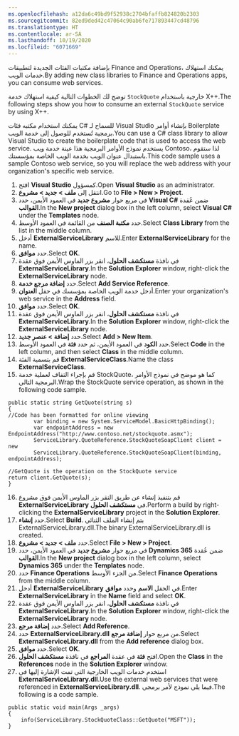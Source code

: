 ```yaml
---
ms.openlocfilehash: a12da6c49bd9f52938c2704bfaffb824820b2303
ms.sourcegitcommit: 82ed9ded42c47064c90ab6fe717893447cd48796
ms.translationtype: HT
ms.contentlocale: ar-SA
ms.lasthandoff: 10/19/2020
ms.locfileid: "6071669"
---
```

<span data-ttu-id="ab1f1-101">بإضافة مكتبات الفئات الجديدة لتطبيقات Finance and Operations، يمكنك استهلاك خدمات الويب.</span><span class="sxs-lookup"><span data-stu-id="ab1f1-101">By adding new class libraries to Finance and Operations apps, you can consume web services.</span></span>

<span data-ttu-id="ab1f1-102">توضح لك الخطوات التالية كيفية استهلاك خدمة `StockQuote` خارجية باستخدام X++‎.</span><span class="sxs-lookup"><span data-stu-id="ab1f1-102">The following steps show you how to consume an external `StockQuote` service by using X++.</span></span>

<span data-ttu-id="ab1f1-103">يمكنك استخدام مكتبه فئات C#‎ للسماح لـ Visual Studio بإنشاء أوامر Boilerplate برمجية تُستخدم للوصول إلى خدمة الويب.</span><span class="sxs-lookup"><span data-stu-id="ab1f1-103">You can use a C# class library to allow Visual Studio to create the boilerplate code that is used to access the web service.</span></span> <span data-ttu-id="ab1f1-104">يستخدم نموذج الأوامر البرمجية هذا عينة خدمة ويب Contoso، لذا ستقوم باستبدال عنوان الويب بخدمة الويب الخاصة بمؤسستك.</span><span class="sxs-lookup"><span data-stu-id="ab1f1-104">This code sample uses a sample Contoso web service, so you will replace the web address with your organization's specific web service.</span></span>

1.  <span data-ttu-id="ab1f1-105">افتح **Visual Studio** كمسؤول.</span><span class="sxs-lookup"><span data-stu-id="ab1f1-105">Open **Visual Studio** as an administrator.</span></span>
2.  <span data-ttu-id="ab1f1-106">انتقل إلى **ملف > جديد > مشروع**.</span><span class="sxs-lookup"><span data-stu-id="ab1f1-106">Go to **File > New > Project**.</span></span>
3.  <span data-ttu-id="ab1f1-107">في مربع حوار **مشروع جديد** في العمود الأيمن، حدد **Visual C#** ضمن عُقدة **القوالب**.</span><span class="sxs-lookup"><span data-stu-id="ab1f1-107">In the **New project** dialog box in the left column, select   **Visual C#** under the **Templates** node.</span></span>
4.  <span data-ttu-id="ab1f1-108">حدد **مكتبة الصنف** من القائمة في العمود الأوسط.</span><span class="sxs-lookup"><span data-stu-id="ab1f1-108">Select **Class Library** from the list in the middle column.</span></span>
5.  <span data-ttu-id="ab1f1-109">أدخل **ExternalServiceLibrary** للاسم.</span><span class="sxs-lookup"><span data-stu-id="ab1f1-109">Enter **ExternalServiceLibrary** for the name.</span></span>
6.  <span data-ttu-id="ab1f1-110">حدد **موافق**.</span><span class="sxs-lookup"><span data-stu-id="ab1f1-110">Select **OK**.</span></span>
7.  <span data-ttu-id="ab1f1-111">في نافذة **مستكشف الحلول**، انقر بزر الماوس الأيمن فوق عقدة **ExternalServiceLibrary**.</span><span class="sxs-lookup"><span data-stu-id="ab1f1-111">In the **Solution Explorer** window, right-click the    **ExternalServiceLibrary** node.</span></span>
8.  <span data-ttu-id="ab1f1-112">حدد **إضافة مرجع خدمة**.</span><span class="sxs-lookup"><span data-stu-id="ab1f1-112">Select **Add Service Reference**.</span></span>
9.  <span data-ttu-id="ab1f1-113">أدخل خدمة الويب الخاصة بمؤسسك في حقل **العنوان**.</span><span class="sxs-lookup"><span data-stu-id="ab1f1-113">Enter your organization's web service in the **Address** field.</span></span>
10. <span data-ttu-id="ab1f1-114">حدد **موافق**.</span><span class="sxs-lookup"><span data-stu-id="ab1f1-114">Select **OK**.</span></span>
11. <span data-ttu-id="ab1f1-115">في نافذة **مستكشف الحلول**، انقر بزر الماوس الأيمن فوق عقدة **ExternalServiceLibrary**.</span><span class="sxs-lookup"><span data-stu-id="ab1f1-115">In the **Solution Explorer** window, right-click the    **ExternalServiceLibrary** node.</span></span>
12. <span data-ttu-id="ab1f1-116">حدد **إضافة > عنصر جديد**.</span><span class="sxs-lookup"><span data-stu-id="ab1f1-116">Select **Add > New Item**.</span></span>
13. <span data-ttu-id="ab1f1-117">حدد **‏‏الكود** في العمود الأيمن، ثم حدد **فئة** في العمود الأوسط.</span><span class="sxs-lookup"><span data-stu-id="ab1f1-117">Select **Code** in the left column, and then select **Class** in the middle column.</span></span>
14. <span data-ttu-id="ab1f1-118">قم بتسمية الفئة **ExternalServiceClass**.</span><span class="sxs-lookup"><span data-stu-id="ab1f1-118">Name the class **ExternalServiceClass**.</span></span>
15. <span data-ttu-id="ab1f1-119">قم بإجراء التفاف لعملية خدمة StockQuote، كما هو موضح في نموذج الأوامر البرمجية التالي.</span><span class="sxs-lookup"><span data-stu-id="ab1f1-119">Wrap the StockQuote service operation, as shown in the following code sample.</span></span> 

```xpp  
public static string GetQuote(string s)
{
//Code has been formatted for online viewing
        var binding = new System.ServiceModel.BasicHttpBinding();
        var endpointAddress = new EndpointAddress("http://www.contoso.net/stockquote.asmx");
        ServiceLibrary.QuoteReference.StockQuoteSoapClient client = new
        ServiceLibrary.QuoteReference.StockQuoteSoapClient(binding, endpointAddress); 

//GetQuote is the operation on the StockQuote service
return client.GetQuote(s);
}
```

16. <span data-ttu-id="ab1f1-120">قم بتنفيذ إنشاء عن طريق النقر بزر الماوس الأيمن فوق مشروع **ExternalServiceLibrary** في **مستكشف الحلول**.</span><span class="sxs-lookup"><span data-stu-id="ab1f1-120">Perform a build by right-clicking the **ExternalServiceLibrary** project in the **Solution Explorer**.</span></span>
17. <span data-ttu-id="ab1f1-121">حدد **إنشاء**.</span><span class="sxs-lookup"><span data-stu-id="ab1f1-121">Select **Build**.</span></span> <span data-ttu-id="ab1f1-122">يتم إنشاء الملف الثنائي ExternalServiceLibrary.dll.</span><span class="sxs-lookup"><span data-stu-id="ab1f1-122">The binary ExternalServiceLibrary.dll is created.</span></span>
18. <span data-ttu-id="ab1f1-123">حدد **ملف > جديد > مشروع**.</span><span class="sxs-lookup"><span data-stu-id="ab1f1-123">Select **File > New > Project**.</span></span>
19. <span data-ttu-id="ab1f1-124">في مربع حوار **مشروع جديد** في العمود الأيمن، حدد **Dynamics 365** ضمن عُقدة **القوالب**.</span><span class="sxs-lookup"><span data-stu-id="ab1f1-124">In the **New project** dialog box in the left column, select    **Dynamics 365** under the **Templates** node.</span></span>
20. <span data-ttu-id="ab1f1-125">حدد **Finance Operations** من الجزء الأوسط.</span><span class="sxs-lookup"><span data-stu-id="ab1f1-125">Select **Finance Operations** from the middle column.</span></span>
21. <span data-ttu-id="ab1f1-126">أدخل **ExternalServiceLibrary** في الحقل **الاسم** وحدد **موافق**.</span><span class="sxs-lookup"><span data-stu-id="ab1f1-126">Enter **ExternalServiceLibrary** in the **Name** field and select **OK**.</span></span>
22. <span data-ttu-id="ab1f1-127">في نافذة **مستكشف الحلول**، انقر بزر الماوس الأيمن فوق عقدة **ExternalServiceLibrary**.</span><span class="sxs-lookup"><span data-stu-id="ab1f1-127">In the **Solution Explorer** window, right-click the    **ExternalServiceLibrary** node.</span></span>
23. <span data-ttu-id="ab1f1-128">حدد **إضافة مرجع**.</span><span class="sxs-lookup"><span data-stu-id="ab1f1-128">Select **Add Reference**.</span></span>
24. <span data-ttu-id="ab1f1-129">حدد **ExternalServiceLibrary.dll** من مربع حوار **إضافة مرجع**.</span><span class="sxs-lookup"><span data-stu-id="ab1f1-129">Select **ExternalServiceLibrary.dll** from the **Add reference** dialog box.</span></span>
25. <span data-ttu-id="ab1f1-130">حدد **موافق**.</span><span class="sxs-lookup"><span data-stu-id="ab1f1-130">Select **OK**.</span></span>
26. <span data-ttu-id="ab1f1-131">افتح **فئة** في عقدة **المراجع** في نافذة **مستكشف الحلول**.</span><span class="sxs-lookup"><span data-stu-id="ab1f1-131">Open the **Class** in the **References** node in the **Solution  Explorer** window.</span></span>
27. <span data-ttu-id="ab1f1-132">استخدم خدمات الويب الخارجية التي تمت الإشارة إليها في **ExternalServiceLibrary.dll**.</span><span class="sxs-lookup"><span data-stu-id="ab1f1-132">Use the external web services that were referenced in     **ExternalServiceLibrary.dll**.</span></span> <span data-ttu-id="ab1f1-133">فيما يلي نموذج لأمر برمجي.</span><span class="sxs-lookup"><span data-stu-id="ab1f1-133">The following is a code sample.</span></span>
```xpp
public static void main(Args _args)
{
    info(ServiceLibrary.StockQuoteClass::GetQuote("MSFT"));
}
```
